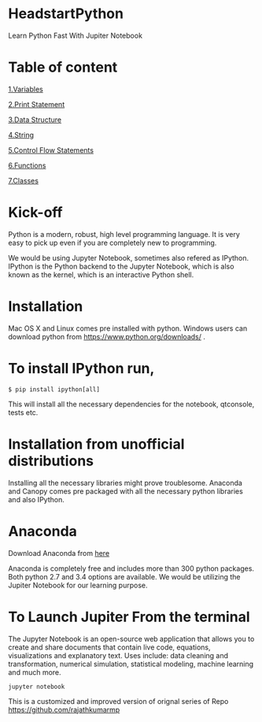 # HeadstartPython
Learn Python Fast With Jupiter Notebook

# Table of content

[1.Variables](http://nbviewer.jupyter.org/github/ajaytech/headstartPython/blob/master/01.ipynb)

[2.Print Statement](http://nbviewer.jupyter.org/github/ajaytech/headstartPython/blob/master/02.ipynb)

[3.Data Structure](http://nbviewer.jupyter.org/github/ajaytech/headstartPython/blob/master/03.ipynb)

[4.String](http://nbviewer.jupyter.org/github/ajaytech/headstartPython/blob/master/04.ipynb)

[5.Control Flow Statements](http://nbviewer.jupyter.org/github/ajaytech/headstartPython/blob/master/05.ipynb)

[6.Functions](http://nbviewer.jupyter.org/github/ajaytech/headstartPython/blob/master/06.ipynb)

[7.Classes](http://nbviewer.jupyter.org/github/ajaytech/headstartPython/blob/master/07.ipynb)


# Kick-off

Python is a modern, robust, high level programming language. It is very easy to pick up even if you are completely new to programming.

We would be using Jupyter Notebook, sometimes also refered as IPython.
IPython is the Python backend to the Jupyter Notebook, which is also known as the kernel, which is an interactive Python shell.

# Installation

Mac OS X and Linux comes pre installed with python. 
Windows users can download python from https://www.python.org/downloads/ .

# To install IPython run,
```
$ pip install ipython[all]
```
This will install all the necessary dependencies for the notebook, qtconsole, tests etc.

# Installation from unofficial distributions

Installing all the necessary libraries might prove troublesome. Anaconda and Canopy comes pre packaged with all the necessary python libraries and also IPython.

# Anaconda

Download Anaconda from [here](https://www.anaconda.com/download/)

Anaconda is completely free and includes more than 300 python packages. Both python 2.7 and 3.4 options are available.
We would be utilizing the Jupiter Notebook for our learning purpose. 

# To Launch Jupiter From the terminal

The Jupyter Notebook is an open-source web application that allows you to create and share documents that contain live code, equations, visualizations and explanatory text. Uses include: data cleaning and transformation, numerical simulation, statistical modeling, machine learning and much more.

```
jupyter notebook
```

This is a customized and improved version of orignal series of Repo https://github.com/rajathkumarmp

